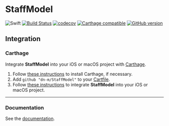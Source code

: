 # StaffModel

![Swift](https://img.shields.io/badge/%20in-swift%203.1-orange.svg)
[![Build Status](https://travis-ci.org/dn-m/StaffModel.svg?branch=master)](https://travis-ci.org/dn-m/StaffModel) 
[![codecov](https://codecov.io/gh/dn-m/StaffModel/branch/master/graph/badge.svg)](https://codecov.io/gh/dn-m/StaffModel) 
[![Carthage compatible](https://img.shields.io/badge/Carthage-compatible-4BC51D.svg?style=flat)](https://github.com/Carthage/Carthage) 
[![GitHub version](https://badge.fury.io/gh/dn-m%2FStaffModel.svg)](https://badge.fury.io/gh/dn-m%2FStaffModel) 

## Integration

### Carthage
Integrate **StaffModel** into your iOS or macOS project with [Carthage](https://github.com/Carthage/Carthage).

1. Follow [these instructions](https://github.com/Carthage/Carthage#installing-carthage) to install Carthage, if necessary.
2. Add `github "dn-m/StaffModel"` to your [Cartfile](https://github.com/Carthage/Carthage/blob/master/Documentation/Artifacts.md#cartfile).
3. Follow [these instructions](https://github.com/Carthage/Carthage#adding-frameworks-to-an-application) to integrate **StaffModel** into your iOS or macOS project.

---

### Documentation
See the [documentation](http://dn-m.github.io/StaffModel/).
